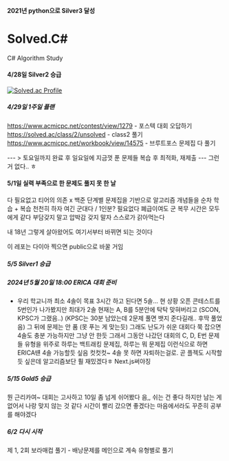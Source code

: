 #### 2021년 python으로 Silver3 달성

# Solved.C#
C# Algorithm Study
#### 4/28일 Silver2 승급

[![Solved.ac Profile](http://mazassumnida.wtf/api/v2/generate_badge?boj=qetqet910)](https://solved.ac/qetqet910/)

##### 4/29일 1주일 플랜

https://www.acmicpc.net/contest/view/1279 - 포스텍 대회 오답하기
https://solved.ac/class/2/unsolved - class2 풀기
https://www.acmicpc.net/workbook/view/14575 - 브루트포스 문제집 다 풀기 

--- > 토요일까지 완료 후 일요일에 지금껏 푼 문제들 복습 후 최적화, 재제출 ---
그런 거 없다.. ㅎ

#### 5/1일 실력 부족으로 한 문제도 풀지 못 한 날

다 필요없고 티어의 의존 x 백준 단계별 문제집을 기반으로
알고리즘 개념들을 순차 학습 + 복습
천천히 하자 여긴 군대다 / 1인분? 필요없다 폐급이여도 군 복무 시간은 모두에게 같다
부담갖지 말고 압박감 갖지 말자 스스로가 갉아먹는다

내 18년 그렇게 살아왔어도 여기서부터 바뀌면 되는 것이다

이 레포는 다이아 찍으면 public으로 바꿀 거임

##### 5/5 Silver1 승급

##### 2024년 5월 20일 18:00 ERICA 대회 준비
- 우리 학교니까 최소 4솔이 목표 3시간 하고 된다면 5솔...
 현 상황 오픈 콘테스트를 5번인가 나가봤지만 최대가 2솔
 현재는 A, B를 5분안에 탁탁 맞혀버리고 (SCON, KPSC가 그랬음..) 
 (KPSC는 30분 남았는데 2문제 풀면 뱃지 준다길래.. 후딱 풀었음)
 그 뒤에 문제는 안 품 (못 푸는 게 맞는듯) 그래도 난도가 쉬운 대회다 
 쭉 잡으면 4솔도 충분 가능하지만 그냥 안 한듯 그래서 그동안 나갔던 대회의 
 C, D, E번 문제들 유형을 위주로 하루는 백트래킹 문제집, 하루는 뭐 문제집
 이런식으로 하면 ERICA떈 4솔 가능할듯 싶음 컷컷컷~ 4솔 못 하면 자퇴하는걸로. 
 곧 플젝도 시작할듯 싶은데 알고리즘보단 훨 재밌겠다ㅎ Next.js써야징

##### 5/15 Gold5 승급

뭔 근리카여~ 대회는 고사하고 10일 좀 넘게 쉬어봤다 음,, 쉬는 건 좋다 하지만 남는 게 없어서 나랑 맞지 않는 것 같다 시간이 빨리 갔으면 좋겠다는 마음에서라도 꾸준히 공부를 해야겠다

##### 6/2 다시 시작

제 1, 2회 보라매컵 풀기 - 배낭문제를 메인으로 계속 유형별로 풀기
